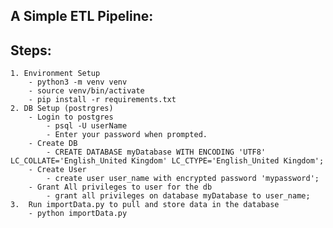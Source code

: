 ## A Simple ETL Pipeline:
## Steps:
    1. Environment Setup
        - python3 -m venv venv
        - source venv/bin/activate
        - pip install -r requirements.txt
    2. DB Setup (postrgres)
        - Login to postgres
            - psql -U userName
            - Enter your password when prompted.
        - Create DB
            - CREATE DATABASE myDatabase WITH ENCODING 'UTF8' LC_COLLATE='English_United Kingdom' LC_CTYPE='English_United Kingdom';
        - Create User
            - create user user_name with encrypted password 'mypassword';
        - Grant All privileges to user for the db
            - grant all privileges on database myDatabase to user_name;
    3.  Run importData.py to pull and store data in the database
        - python importData.py